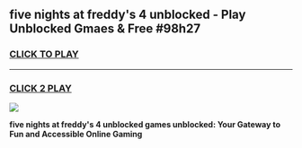 
## five nights at freddy's 4 unblocked - Play Unblocked Gmaes & Free #98h27
<h3>
<a href="https://news.freeplayer.one?title=five_nights_at_freddy's_4_unblocked&ref=24F">CLICK TO PLAY</a></h3>
<hr>

<h3>
<a href="https://news.freeplayer.one?title=five_nights_at_freddy's_4_unblocked&ref=24F">CLICK 2 PLAY</a>
  
</h3>

<a href="https://news.freeplayer.one?title=five_nights_at_freddy's_4_unblocked&ref=24F/"><img src="https://clearcache.store/games.png"></a>


**five nights at freddy's 4 unblocked games unblocked: Your Gateway to Fun and Accessible Online Gaming**
